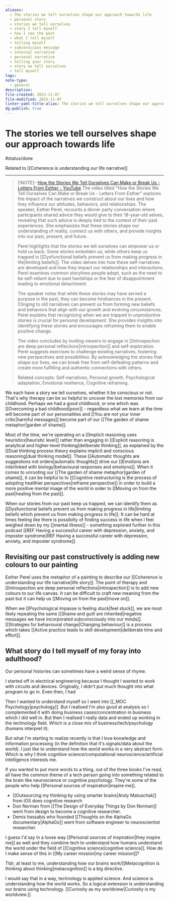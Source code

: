 ```yaml
---
aliases:
  - The stories we tell ourselves shape our approach towards life
  - personal story
  - stories we tell ourselves
  - story I tell myself
  - how I see the past
  - what I tell myself
  - telling myself
  - subconscious message
  - internal narrative
  - personal narrative
  - telling your story
  - story we tell ourselves
  - tell myself
tags: 
note-type:
  - general
description: 
file-created: 2023-11-07
file-modified: 2023-11-07
linter-yaml-title-alias: The stories we tell ourselves shape our approach towards life
dg-publish: true
---
```


# The stories we tell ourselves shape our approach towards life

#status/done 

Related to [[Coherence is understanding our life narrative]]

---

> [!NOTE]- [How the Stories We Tell Ourselves Can Make or Break Us - Letters From Esther - YouTube](https://www.youtube.com/watch?v=JOujk6weKjA)
> The video titled "How the Stories We Tell Ourselves Can Make or Break Us - Letters From Esther" explores the impact of the narratives we construct about our lives and how they influence our attitudes, behaviors, and relationships. The speaker, Esther Perel, recounts a dinner party conversation where participants shared advice they would give to their 18-year-old selves, revealing that such advice is deeply tied to the context of their past experiences. She emphasizes that these stories shape our understanding of reality, connect us with others, and provide insights into our past, present, and future.
>
> Perel highlights that the stories we tell ourselves can empower us or hold us back. Some stories embolden us, while others keep us trapped in [[Dysfunctional beliefs prevent us from making progress in life|limiting beliefs]]. The video delves into how these self-narratives are developed and how they impact our relationships and interactions. Perel examines common storylines people adopt, such as the need to be self-reliant due to past hardships or the fear of disappointment leading to emotional detachment.
>
> The speaker notes that while these stories may have served a purpose in the past, they can become hindrances in the present. Clinging to old narratives can prevent us from forming new beliefs and behaviors that align with our growth and evolving circumstances. Perel explains that recognizing when we are trapped in unproductive stories is crucial for personal development. She provides insights into identifying these stories and encourages reframing them to enable positive change.
>
> The video concludes by inviting viewers to engage in [[Introspection are deep personal reflections|introspection]] and self-exploration. Perel suggests exercises to challenge existing narratives, fostering new perspectives and possibilities. By acknowledging the stories that shape our lives, we can break free from self-defeating patterns and create more fulfilling and authentic connections with others.
>
> Related concepts: Self-narratives, Personal growth, Psychological adaptation, Emotional resilience, Cognitive reframing.

We each have a story we tell ourselves, whether it be conscious or not. That's why therapy can be so helpful to uncover the lost memories from our childhood. Perhaps we had a good childhood, or one which was [[Overcoming a bad childhood|poor]] - regardless what we learn at the time will become part of our personalities and [[You are not your inner critic|harmful messages]] become part of our [[The garden of shame metaphor|garden of shame]].

Most of the time, we're operating on a [[Implicit reasoning uses heuristics|heuristic level]] rather than engaging in [[Explicit reasoning is analytical and higher-level thinking|deliberate thinking]], as explained by the [[Dual thinking process theory explains implicit and conscious reasoning|dual thinking model]]. These [[Automatic thoughts are suggestions not orders|automatic thoughts]] drive our [[Emotions are interlinked with biology|behavioural responses and emotions]]. When it comes to unrooting our [[The garden of shame metaphor|garden of shame]], it can be helpful to to [[Cognitive restructuring is the process of adopting healthier perspectives|reframe perspective]] in order to build a more positive mental image of the world in order to [[Moving on from the past|healing from the past]].

When our stories from our past keep us trapped, we can identify them as [[Dysfunctional beliefs prevent us from making progress in life|limiting beliefs which prevent us from making progress in life]]. It can be hard at times feeling like there is possibilty of finding success in life when I feel weighed down by my [[mental illness]] - something explored further in this podcast [[REF Having a successful career with depression, anxiety, and imposter syndrome|REF Having a successful career with depression, anxiety, and imposter syndrome]].

## Revisiting our past constructively is adding new colours to our painting

Esther Perel uses the metaphor of a painting to describe our [[Coherence is understanding our life narrative|life story]]. The point of therapy and [[Introspection are deep personal reflections|introspection]] is to add new colours to our life canvas. It can be difficult to craft new meaning from the past but it can help us [[Moving on from the past|move on]]. 

When we [[Psychological impasse is feeling stuck|feel stuck]], we are most likely repeating the same [[Shame and guilt are inherited|negative messages we have incorporated subconsciously into our minds]]. [[Strategies for behavioural change|Changing behaviour]] is a process which takes [[Active practice leads to skill development|deliberate time and effort]].

## What story do I tell myself of my foray into adulthood?

Our personal histories can sometimes have a weird sense of rhyme.

I started off in electrical engineering because I thought I wanted to work with circuits and devices. Originally, I didn't put much thought into what program to go in. Even then, I had

Then I wanted to understand myself so I went into [[_MOC Psychology|psychology]]. But I realised I'm also good at analysis so I complemented it with doing business cases/concentration in business which I did well in. But then I realised I really data and ended up working in the technology field. Which is a close mix of business/tech/psychology (humans interpret it).

But what I'm starting to realize recently is that I love knowledge and information processing (in the definition that it's signals/data about the world). I just like to understand how the world works in a very abstract form. Which is why I think cognitive science/computational neuroscience/artificial intelligence interests me.

If you wanted to put more words to a thing, out of the three books I've read, all have the common theme of a tech person going into something related to the brain like neuroscience or cognitive psychology. They're some of the people who help [[Personal sources of inspiration|inspire me]].

- [[Outsourcing my thinking by using smarter brains|Andy Matuschak]] from iOS does cognitive research
- Don Norman from [[The Design of Everyday Things by Don Norman]] went from design to become a cognitive researcher.
- Demis hassabis who founded [[Thoughts on the AlphaGo documentary|AlphaGo]] went from software engineer to neuroscientist researcher.

I guess I'd say in a loose way [[Personal sources of inspiration|they inspire me]] as well and they combine tech to understand how humans understand the world under the field of [[Cognitive science|cognitive science]]. How do I make sense of this in [[My career mission|my career mission]]?

Tldr; at least to me, understanding how our brains work/[[Metacognition is thinking about thinking|metacognition]] is a big directive.

I would say that in a way, technology is applied science. And science is understanding how the world works. So a logical extension is understanding our brains using technology. [[Curiosity as my worldview|Curiosity is my worldview.]]
